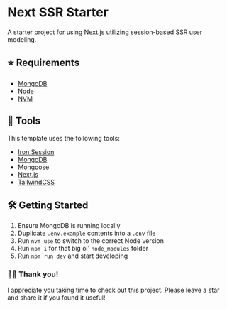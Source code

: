 # Next SSR Starter

A starter project for using Next.js utilizing session-based SSR user modeling.

## ⭐️ Requirements

- [MongoDB](https://www.mongodb.com/)
- [Node](https://nodejs.org/en/)
- [NVM](https://github.com/nvm-sh/nvm)

## 🧰 Tools

This template uses the following tools:

- [Iron Session](https://iron-session-example.vercel.app/)
- [MongoDB](https://www.mongodb.com/)
- [Mongoose](https://mongoosejs.com/)
- [Next.js](https://nextjs.org/)
- [TailwindCSS](https://tailwindcss.com/)

## 🛠 Getting Started

1. Ensure MongoDB is running locally
2. Duplicate `.env.example` contents into a `.env` file
3. Run `nvm use` to switch to the correct Node version
4. Run `npm i` for that big ol' `node_modules` folder
5. Run `npm run dev` and start developing

### 👋🏻 Thank you!

I appreciate you taking time to check out this project. Please leave a star and share it if you found it useful!
